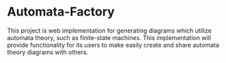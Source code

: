 # Automata-Factory
This project is web implementation for generating diagrams which utilize automata theory, such as finite-state machines. This implementation will provide functionality for its users to make easily create and share automata theory diagrams with others.
